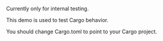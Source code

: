 Currently only for internal testing.

This demo is used to test Cargo behavior.

You should change Cargo.toml to point to your Cargo project.